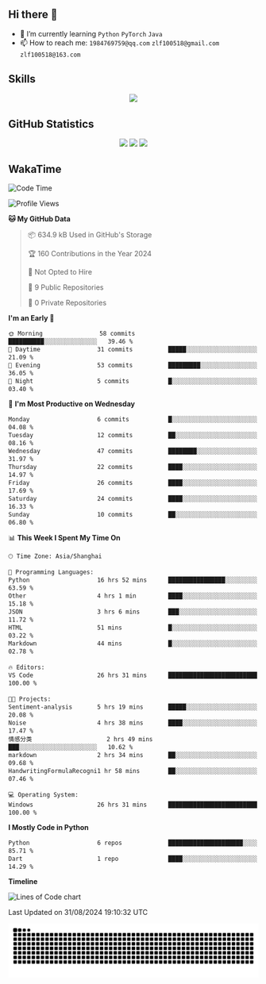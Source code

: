 ## Hi there 👋

- 🌱 I’m currently learning `Python` `PyTorch` `Java`
- 📫 How to reach me: `1984769759@qq.com` `zlf100518@gmail.com` `zlf100518@163.com`

## Skills
<div align="center"> <img src="https://skillicons.dev/icons?i=python,linux,git,github,html,css,js" /> </div>

## GitHub Statistics

<div align="center">
  <img src="https://github-readme-stats.vercel.app/api?username=mrcchenfeng&show_icons=true&theme=tokyonight" />
  <img src="https://github-readme-stats.vercel.app/api/top-langs/?username=mrcchenfeng&show_icons=true&theme=tokyonight" />
  <img src="https://github-readme-activity-graph.vercel.app/graph?username=mrcchenfeng&theme=xcode" />
</div>

## WakaTime

<!--START_SECTION:waka-->
![Code Time](http://img.shields.io/badge/Code%20Time-73%20hrs%209%20mins-blue)

![Profile Views](http://img.shields.io/badge/Profile%20Views-2-blue)

**🐱 My GitHub Data** 

> 📦 634.9 kB Used in GitHub's Storage 
 > 
> 🏆 160 Contributions in the Year 2024
 > 
> 🚫 Not Opted to Hire
 > 
> 📜 9 Public Repositories 
 > 
> 🔑 0 Private Repositories 
 > 
**I'm an Early 🐤** 

```text
🌞 Morning                58 commits          ██████████░░░░░░░░░░░░░░░   39.46 % 
🌆 Daytime                31 commits          █████░░░░░░░░░░░░░░░░░░░░   21.09 % 
🌃 Evening                53 commits          █████████░░░░░░░░░░░░░░░░   36.05 % 
🌙 Night                  5 commits           █░░░░░░░░░░░░░░░░░░░░░░░░   03.40 % 
```
📅 **I'm Most Productive on Wednesday** 

```text
Monday                   6 commits           █░░░░░░░░░░░░░░░░░░░░░░░░   04.08 % 
Tuesday                  12 commits          ██░░░░░░░░░░░░░░░░░░░░░░░   08.16 % 
Wednesday                47 commits          ████████░░░░░░░░░░░░░░░░░   31.97 % 
Thursday                 22 commits          ████░░░░░░░░░░░░░░░░░░░░░   14.97 % 
Friday                   26 commits          ████░░░░░░░░░░░░░░░░░░░░░   17.69 % 
Saturday                 24 commits          ████░░░░░░░░░░░░░░░░░░░░░   16.33 % 
Sunday                   10 commits          ██░░░░░░░░░░░░░░░░░░░░░░░   06.80 % 
```


📊 **This Week I Spent My Time On** 

```text
🕑︎ Time Zone: Asia/Shanghai

💬 Programming Languages: 
Python                   16 hrs 52 mins      ████████████████░░░░░░░░░   63.59 % 
Other                    4 hrs 1 min         ████░░░░░░░░░░░░░░░░░░░░░   15.18 % 
JSON                     3 hrs 6 mins        ███░░░░░░░░░░░░░░░░░░░░░░   11.72 % 
HTML                     51 mins             █░░░░░░░░░░░░░░░░░░░░░░░░   03.22 % 
Markdown                 44 mins             █░░░░░░░░░░░░░░░░░░░░░░░░   02.78 % 

🔥 Editors: 
VS Code                  26 hrs 31 mins      █████████████████████████   100.00 % 

🐱‍💻 Projects: 
Sentiment-analysis       5 hrs 19 mins       █████░░░░░░░░░░░░░░░░░░░░   20.08 % 
Noise                    4 hrs 38 mins       ████░░░░░░░░░░░░░░░░░░░░░   17.47 % 
情感分类                     2 hrs 49 mins       ███░░░░░░░░░░░░░░░░░░░░░░   10.62 % 
markdown                 2 hrs 34 mins       ██░░░░░░░░░░░░░░░░░░░░░░░   09.68 % 
HandwritingFormulaRecogni1 hr 58 mins        ██░░░░░░░░░░░░░░░░░░░░░░░   07.46 % 

💻 Operating System: 
Windows                  26 hrs 31 mins      █████████████████████████   100.00 % 
```

**I Mostly Code in Python** 

```text
Python                   6 repos             █████████████████████░░░░   85.71 % 
Dart                     1 repo              ████░░░░░░░░░░░░░░░░░░░░░   14.29 % 
```



**Timeline**

![Lines of Code chart](https://raw.githubusercontent.com/mrcchenfeng/mrcchenfeng/main/assets/bar_graph.png)


 Last Updated on 31/08/2024 19:10:32 UTC
<!--END_SECTION:waka-->

<div align="center"><img src="./assets/github-snake-dark.svg" /></div>
